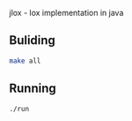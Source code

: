 jlox - lox implementation in java

## Buliding

```bash
make all
```

## Running 

```bash
./run
```

